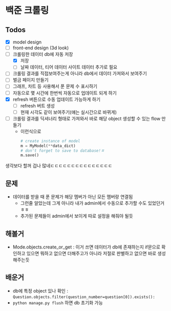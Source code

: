 # 백준 크롤링

## Todos
- [x] model design
- [ ] front-end design (3d look)
- [ ] 크롤링한 데이터 db에 자동 저장
    - [x] 저장
    - [ ] 날짜 데이터, 티어 데이터 사이트 데이터 추가로 필요
- [ ] 크롤링 결과를 직접보여주는게 아니라 db에서 데이터 가져와서 보여주기
- [ ] 벌금 페이지 만들기
- [ ] 그래프, 차트 등 사용해서 푼 문제 수 표시하기
- [ ] 자동으로 몇 시간에 한번씩 자동으로 업데이트 되게 하기
- [x] refresh 버튼으로 수동 업데이트 가능하게 하기
    - [ ] refresh 버트 생성
    - [ ] 현재 시각도 같이 보여주기(얘는 실시간으로 바뀌게)
- [ ] 크롤링 결과를 딕셔너리 형태로 가져와서 바로 해당 object 생성할 수 있는 flow 만들기
    - 이런식으로
        ```python
        # create instance of model
        m = MyModel(**data_dict)
        # don't forget to save to database!ㅍ
        m.save()
        ```

생각보다 할꺼 겁나 많네ㄷㄷㄷㄷㄷㄷㄷㄷㄷㄷㄷㄷㄷㄷㄷ

## 문제
- 데이터를 받을 때 푼 문제가 해당 멤버가 아닌 모든 멤버랑 연결됨
    - 그런줄 알았는데 그게 아니라 내가 admin에서 수동으로 추가할 수도 있었던거ㅎㅎ
    - 추가된 문제들이 admin에서 보이게 따로 설정을 해줘야 될듯

## 해볼거
- Mode.objects.create_or_get : 이거 쓰면 데이터가 db에 존재하는지 if문으로 확인하고 있으면 뭐하고 없으면 더해주고가 아니라 저절로 판별하고 없으면 바로 생성해주는듯


## 배운거
- db에 특정 object 있나 확인 : `Question.objects.filter(question_number=question[0]).exists():`
- `python manage.py flush` 하면 db 초기화 가능